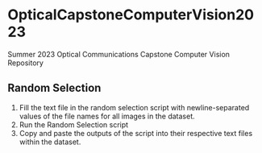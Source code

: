 # OpticalCapstoneComputerVision2023
Summer 2023 Optical Communications Capstone Computer Vision Repository

## Random Selection
1. Fill the text file in the random selection script with newline-separated values of the file names for all images in the dataset.
2. Run the Random Selection script
3. Copy and paste the outputs of the script into their respective text files within the dataset.
